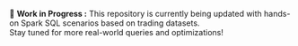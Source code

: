 🚧 **Work in Progress :**
This repository is currently being updated with hands-on Spark SQL scenarios based on trading datasets.\
Stay tuned for more real-world queries and optimizations!
